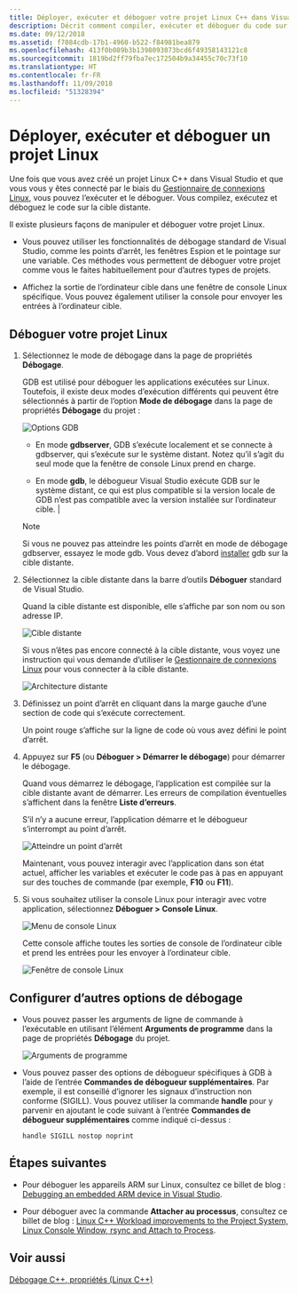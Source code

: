 ```yaml
---
title: Déployer, exécuter et déboguer votre projet Linux C++ dans Visual Studio
description: Décrit comment compiler, exécuter et déboguer du code sur la cible distante au sein d’un projet Linux C++ dans Visual Studio.
ms.date: 09/12/2018
ms.assetid: f7084cdb-17b1-4960-b522-f84981bea879
ms.openlocfilehash: 413f0b089b3b1398093073bcd6f49358143121c8
ms.sourcegitcommit: 1819bd2ff79fba7ec172504b9a34455c70c73f10
ms.translationtype: HT
ms.contentlocale: fr-FR
ms.lasthandoff: 11/09/2018
ms.locfileid: "51328394"
---
```

# <a name="deploy-run-and-debug-your-linux-project"></a>Déployer, exécuter et déboguer un projet Linux

Une fois que vous avez créé un projet Linux C++ dans Visual Studio et que vous vous y êtes connecté par le biais du [Gestionnaire de connexions Linux](../linux/connect-to-your-remote-linux-computer.md), vous pouvez l’exécuter et le déboguer. Vous compilez, exécutez et déboguez le code sur la cible distante.

Il existe plusieurs façons de manipuler et déboguer votre projet Linux.

- Vous pouvez utiliser les fonctionnalités de débogage standard de Visual Studio, comme les points d’arrêt, les fenêtres Espion et le pointage sur une variable. Ces méthodes vous permettent de déboguer votre projet comme vous le faites habituellement pour d’autres types de projets.

- Affichez la sortie de l’ordinateur cible dans une fenêtre de console Linux spécifique. Vous pouvez également utiliser la console pour envoyer les entrées à l’ordinateur cible.

## <a name="debug-your-linux-project"></a>Déboguer votre projet Linux

1. Sélectionnez le mode de débogage dans la page de propriétés **Débogage**.

   GDB est utilisé pour déboguer les applications exécutées sur Linux.  Toutefois, il existe deux modes d’exécution différents qui peuvent être sélectionnés à partir de l’option **Mode de débogage** dans la page de propriétés **Débogage** du projet :

   ![Options GDB](media/settings_debugger.png)

   - En mode **gdbserver**, GDB s’exécute localement et se connecte à gdbserver, qui s’exécute sur le système distant.  Notez qu’il s’agit du seul mode que la fenêtre de console Linux prend en charge.

   - En mode **gdb**, le débogueur Visual Studio exécute GDB sur le système distant, ce qui est plus compatible si la version locale de GDB n’est pas compatible avec la version installée sur l’ordinateur cible. |

   > [!NOTE]
   > Si vous ne pouvez pas atteindre les points d’arrêt en mode de débogage gdbserver, essayez le mode gdb. Vous devez d’abord [installer](../linux/download-install-and-setup-the-linux-development-workload.md) gdb sur la cible distante.

1. Sélectionnez la cible distante dans la barre d’outils **Déboguer** standard de Visual Studio.

   Quand la cible distante est disponible, elle s’affiche par son nom ou son adresse IP.

   ![Cible distante](media/remote_target.png)

   Si vous n’êtes pas encore connecté à la cible distante, vous voyez une instruction qui vous demande d’utiliser le [Gestionnaire de connexions Linux](../linux/connect-to-your-remote-linux-computer.md) pour vous connecter à la cible distante.

   ![Architecture distante](media/architecture.png)

1. Définissez un point d’arrêt en cliquant dans la marge gauche d’une section de code qui s’exécute correctement.

   Un point rouge s’affiche sur la ligne de code où vous avez défini le point d’arrêt.

1. Appuyez sur **F5** (ou **Déboguer > Démarrer le débogage**) pour démarrer le débogage.

   Quand vous démarrez le débogage, l’application est compilée sur la cible distante avant de démarrer. Les erreurs de compilation éventuelles s’affichent dans la fenêtre **Liste d’erreurs**.

   S’il n’y a aucune erreur, l’application démarre et le débogueur s’interrompt au point d’arrêt.

   ![Atteindre un point d’arrêt](media/hit_breakpoint.png)

   Maintenant, vous pouvez interagir avec l’application dans son état actuel, afficher les variables et exécuter le code pas à pas en appuyant sur des touches de commande (par exemple, **F10** ou **F11**).

1. Si vous souhaitez utiliser la console Linux pour interagir avec votre application, sélectionnez **Déboguer > Console Linux**.

   ![Menu de console Linux](media/consolemenu.png)

   Cette console affiche toutes les sorties de console de l’ordinateur cible et prend les entrées pour les envoyer à l’ordinateur cible.

   ![Fenêtre de console Linux](media/consolewindow.png)

## <a name="configure-other-debugging-options"></a>Configurer d’autres options de débogage

- Vous pouvez passer les arguments de ligne de commande à l’exécutable en utilisant l’élément **Arguments de programme** dans la page de propriétés **Débogage** du projet.

   ![Arguments de programme](media/settings_programarguments.png)

- Vous pouvez passer des options de débogueur spécifiques à GDB à l’aide de l’entrée **Commandes de débogueur supplémentaires**.  Par exemple, il est conseillé d’ignorer les signaux d’instruction non conforme (SIGILL).  Vous pouvez utiliser la commande **handle** pour y parvenir  en ajoutant le code suivant à l’entrée **Commandes de débogueur supplémentaires** comme indiqué ci-dessus :

   `handle SIGILL nostop noprint`

## <a name="next-steps"></a>Étapes suivantes

- Pour déboguer les appareils ARM sur Linux, consultez ce billet de blog : [Debugging an embedded ARM device in Visual Studio](https://blogs.msdn.microsoft.com/vcblog/2018/01/10/debugging-an-embedded-arm-device-in-visual-studio/).

- Pour déboguer avec la commande **Attacher au processus**, consultez ce billet de blog : [Linux C++ Workload improvements to the Project System, Linux Console Window, rsync and Attach to Process](https://blogs.msdn.microsoft.com/vcblog/2018/03/13/linux-c-workload-improvements-to-the-project-system-linux-console-window-rsync-and-attach-to-process/).

## <a name="see-also"></a>Voir aussi

[Débogage C++, propriétés (Linux C++)](../linux/prop-pages/debugging-linux.md)
